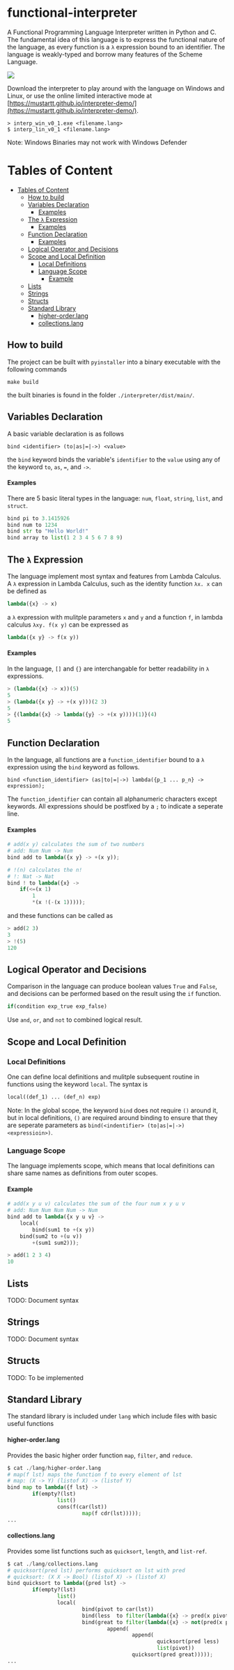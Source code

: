 # functional-interpreter
A Functional Programming Language Interpreter written in Python and C. The fundamental idea of this language is to express the functional nature of the language, as every function is a `λ` expression bound to an identifier. The language is weakly-typed and borrow many features of the Scheme Language.

![](https://i.imgur.com/vKfUfCz.png)

Download the interpreter to play around with the language on Windows and Linux, or
use the online limited interactive mode at [https://mustartt.github.io/interpreter-demo/](https://mustartt.github.io/interpreter-demo/).

``` 
> interp_win_v0_1.exe <filename.lang>
$ interp_lin_v0_1 <filename.lang>
```
Note: Windows Binaries may not work with Windows Defender

# Tables of Content
- [Tables of Content](#tables-of-content)
  * [How to build](#how-to-build)
  * [Variables Declaration](#variables-declaration)
      - [Examples](#examples)
  * [The `λ` Expression](#the-----expression)
      - [Examples](#examples-1)
  * [Function Declaration](#function-declaration)
      - [Examples](#examples-2)
  * [Logical Operator and Decisions](#logical-operator-and-decisions)
  * [Scope and Local Definition](#scope-and-local-definition)
    + [Local Definitions](#local-definitions)
    + [Language Scope](#language-scope)
      - [Example](#example)
  * [Lists](#lists)
  * [Strings](#strings)
  * [Structs](#structs)
  * [Standard Library](#standard-library)
      - [higher-order.lang](#higher-orderlang)
      - [collections.lang](#collectionslang)

## How to build
The project can be built with `pyinstaller` into a binary executable with the following  commands
```
make build
```
the built binaries is found in the folder `./interpreter/dist/main/`.

## Variables Declaration
A basic variable declaration is as follows
```
bind <identifier> (to|as|=|->) <value>
```
the `bind` keyword binds the variable's `identifier` to the `value` using any of the keyword `to`, `as`, `=`, and `->`.
#### Examples
There are 5 basic literal types in the language: `num`, `float`, `string`, `list`, and `struct`.
``` python
bind pi to 3.1415926
bind num to 1234
bind str to "Hello World!"
bind array to list(1 2 3 4 5 6 7 8 9)
```

## The `λ` Expression
The language implement most syntax and features from Lambda Calculus. A `λ` expression in Lambda Calculus, such as the identity function
`λx. x` can be defined as 
``` python
lambda({x} -> x)
```
a `λ` expression with mulitple parameters `x` and `y` and a function `f`, in lambda calculus `λxy. f(x y)` can be expressed as
``` python
lambda({x y} -> f(x y))
```
#### Examples
In the language, `[]` and `{}` are interchangable for better readability in `λ` expressions.
``` python
> (lambda({x} -> x))(5)
5
> (lambda({x y} -> +(x y)))(2 3)
5
> {(lambda({x} -> lambda({y} -> +(x y))))(1)}(4)
5
```

## Function Declaration
In the language, all functions are a `function_identifier` bound to a `λ` expression using the `bind` keyword as follows.
```
bind <function_identifier> (as|to|=|->) lambda({p_1 ... p_n} -> expression);
```
The `function_identifier` can contain all alphanumeric characters except keywords. All expressions should be postfixed by a `;` to indicate a seperate line.
#### Examples
``` python
# add(x y) calculates the sum of two numbers
# add: Num Num -> Num
bind add to lambda({x y} -> +(x y));

# !(n) calculates the n!
# !: Nat -> Nat
bind ! to lambda({x} -> 
	if(<=(x 1) 
		1 
		*(x !(-(x 1)))));  
```
and these functions can be called as
``` python
> add(2 3)
3
> !(5)
120
```

## Logical Operator and Decisions
Comparison in the language can produce boolean values `True` and `False`, and decisions can be performed based on the result using the `if` function. 
``` python
if(condition exp_true exp_false)
```
Use `and`, `or`, and `not` to combined logical result.

## Scope and Local Definition
### Local Definitions
One can define local definitions and mulitple subsequent routine in functions using the keyword `local`. The syntax is
``` python
local((def_1) ... (def_n) exp)
```
Note: In the global scope, the keyword `bind` does not require `()` around it, but in local definitions, `()` are required around binding to ensure that they are seperate parameters as `bind(<indentifier> (to|as|=|->) <expressioin>)`.

### Language Scope
The language implements scope, which means that local definitions can share same names as definitions from outer scopes. 

#### Example
``` python
# add(x y u v) calculates the sum of the four num x y u v
# add: Num Num Num Num -> Num
bind add to lambda({x y u v} -> 
    local(
        bind(sum1 to +(x y)) 
	bind(sum2 to +(u v)) 
		+(sum1 sum2)));

> add(1 2 3 4)
10
```
## Lists
TODO: Document syntax
## Strings
TODO: Document syntax
## Structs
TODO: To be implemented

## Standard Library
The standard library is included under `lang` which include files with basic useful functions
#### higher-order.lang
Provides the basic higher order function `map`, `filter`, and `reduce`.
``` python
$ cat ./lang/higher-order.lang
# map(f lst) maps the function f to every element of lst
# map: (X -> Y) (listof X) -> (listof Y)
bind map to lambda({f lst} ->
        if(empty?(lst)
                list()
                cons(f(car(lst))
                        map(f cdr(lst)))));
...
```

#### collections.lang
Provides some list functions such as `quicksort`, `length`, and `list-ref`.
``` python
$ cat ./lang/collections.lang
# quicksort(pred lst) performs quicksort on lst with pred
# quicksort: (X X -> Bool) (listof X) -> (listof X)
bind quicksort to lambda({pred lst} ->
        if(empty?(lst)
                list()
                local(
                        bind(pivot to car(lst))
                        bind(less  to filter(lambda({x} -> pred(x pivot)) cdr(lst)))
                        bind(great to filter(lambda({x} -> not(pred(x pivot))) cdr(lst)))
                                append(
                                        append(
                                                quicksort(pred less)
                                                list(pivot))
                                        quicksort(pred great)))));
...
```







